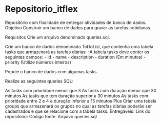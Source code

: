 # Repositorio_itflex
Repositório com finalidade  de entregar atividades de banco de dados.
Objetivo
Construir um banco de dados para gravar as tarefas cotidianas.

Requisitos
Crie um arquivo denominado queries.sql.

Crie um banco de dados denominado ToDoList, que contenha uma tabela tasks que armazenará as tarefas diárias: -A tabela tasks deve conter os seguintes campos: - id - name - description - duration (Em minutos) - priority (Utilize números inteiros)

Popule o banco de dados com algumas tasks.

Realize as seguintes queries SQL:

As tasks com prioridade menor que 3
As tasks com duração menor que 30 minutos
As tasks que tem duração superior a 30 minutos
As tasks com prioridade entre 2 e 4 e duração inferior a 15 minutos
Plus
Criar uma tabela groups que armazenará os grupos no qual as tarefas diárias poderão ser cadastrados e que se relacione com a tabela tasks.
Entregáveis:
Link do repositório: 
Código fonte:
Arquivo queries.sql

